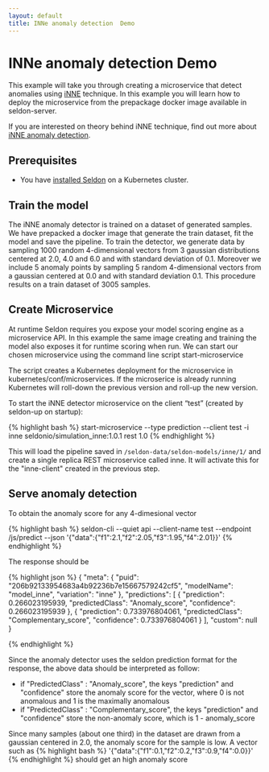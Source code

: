 ```yaml
---
layout: default
title: INNe anomaly detection  Demo
---
```


# INNe anomaly detection Demo

This example will take you through creating a microservice that detect anomalies using [iNNE](http://www.vincentlemaire-labs.fr/ICDM2014/slides/Ting.pdf) technique. In this example you will learn how to deploy the microservice from the prepackage docker image available in seldon-server. 

If you are interested on theory behind iNNE technique, find out more about [iNNE anomaly detection](http://www.vincentlemaire-labs.fr/ICDM2014/slides/Ting.pdf).


## Prerequisites

 * You have [installed Seldon](install.html) on a Kubernetes cluster.


## Train the model

The iNNE anomaly detector is trained on a dataset of generated samples. We have prepacked a docker image that generate the train dataset, fit the model and save the pipeline. To train the detector, we generate data by sampling 1000 random 4-dimensional vectors from 3 gaussian distributions centered at 2.0, 4.0 and 6.0 and with standard deviation of 0.1. Moreover we include 5 anomaly points by sampling 5 random 4-dimensional vectors from a gaussian centered at 0.0 and with standard deviation 0.1. This procedure results on a train dataset of 3005 samples.

## Create Microservice

At runtime Seldon requires you expose your model scoring engine as a microservice API. In this example the same image creating and training the model also exposes it for runtime scoring when run. We can start our chosen microservice using the command line script start-microservice

The script creates a Kubernetes deployment for the microservice in kubernetes/conf/microservices. If the microserice is already running Kubernetes will roll-down the previous version and roll-up the new version.

To start the iNNE detector microservice on the client “test” (created by seldon-up on startup):

{% highlight bash %}
start-microservice --type prediction --client test -i inne seldonio/simulation_inne:1.0.1 rest 1.0
{% endhighlight %}

This will load the pipeline saved in ```/seldon-data/seldon-models/inne/1/``` and create a single replica REST microservice called inne. It will activate this for the "inne-client" created in the previous step.

## Serve anomaly detection

To obtain the anomaly score for any 4-dimesional vector

{% highlight bash %}
seldon-cli --quiet api --client-name test --endpoint /js/predict --json '{"data":{"f1":2.1,"f2":2.05,"f3":1.95,"f4":2.01}}'
{% endhighlight %}

The response should be 

{% highlight json %}
{
  "meta": {
    "puid": "206b92133954683a4b92236b7e15667579242cf5",
    "modelName": "model_inne",
    "variation": "inne"
  },
  "predictions": [
    {
      "prediction": 0.266023195939,
      "predictedClass": "Anomaly_score",
      "confidence": 0.266023195939
    },
    {
      "prediction": 0.733976804061,
      "predictedClass": "Complementary_score",
      "confidence": 0.733976804061
    }
  ],
  "custom": null
}

{% endhighlight %}

Since the anomaly detector uses the seldon prediction format for the response, the above data should be interpreted as follow:

*  if "PredictedClass" : "Anomaly_score", the keys "prediction" and "confidence" store the anomaly score for the vector, where 0 is not anomalous and 1 is the maximally anomalous 
*  if "PredictedClass" : "Complementary_score", the keys "prediction" and "confidence" store the non-anomaly score, which is 1 - anomaly_score

Since many samples (about one third) in the dataset are drawn from a gaussian centered in 2.0, the anomaly score for the sample is low. A vector such as 
{% highlight bash %}
'{"data":{"f1":0.1,"f2":0.2,"f3":0.9,"f4":0.0}}' 
{% endhighlight %} 
should get an high anomaly score